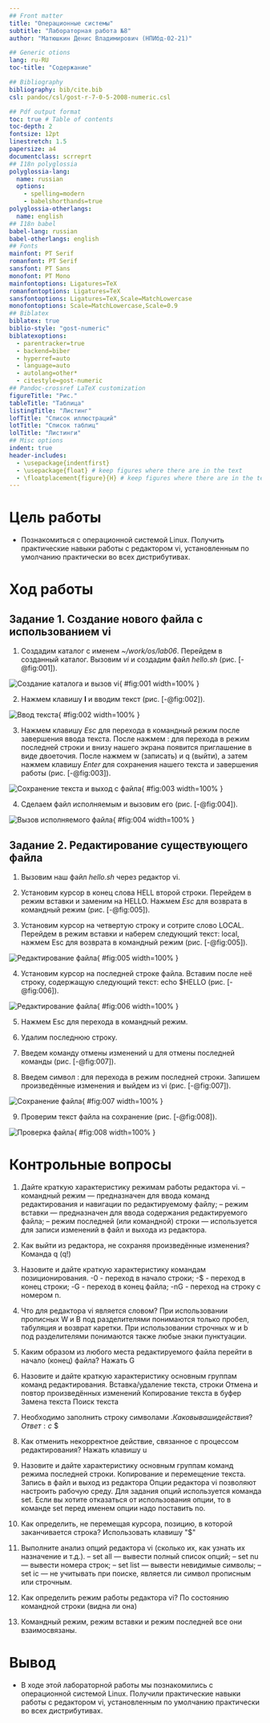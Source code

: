 ```yaml
---
## Front matter
title: "Операционные системы"
subtitle: "Лабораторная работа №8"
author: "Матюшкин Денис Владимирович (НПИбд-02-21)"

## Generic otions
lang: ru-RU
toc-title: "Содержание"

## Bibliography
bibliography: bib/cite.bib
csl: pandoc/csl/gost-r-7-0-5-2008-numeric.csl

## Pdf output format
toc: true # Table of contents
toc-depth: 2
fontsize: 12pt
linestretch: 1.5
papersize: a4
documentclass: scrreprt
## I18n polyglossia
polyglossia-lang:
  name: russian
  options:
	- spelling=modern
	- babelshorthands=true
polyglossia-otherlangs:
  name: english
## I18n babel
babel-lang: russian
babel-otherlangs: english
## Fonts
mainfont: PT Serif
romanfont: PT Serif
sansfont: PT Sans
monofont: PT Mono
mainfontoptions: Ligatures=TeX
romanfontoptions: Ligatures=TeX
sansfontoptions: Ligatures=TeX,Scale=MatchLowercase
monofontoptions: Scale=MatchLowercase,Scale=0.9
## Biblatex
biblatex: true
biblio-style: "gost-numeric"
biblatexoptions:
  - parentracker=true
  - backend=biber
  - hyperref=auto
  - language=auto
  - autolang=other*
  - citestyle=gost-numeric
## Pandoc-crossref LaTeX customization
figureTitle: "Рис."
tableTitle: "Таблица"
listingTitle: "Листинг"
lofTitle: "Список иллюстраций"
lotTitle: "Список таблиц"
lolTitle: "Листинги"
## Misc options
indent: true
header-includes:
  - \usepackage{indentfirst}
  - \usepackage{float} # keep figures where there are in the text
  - \floatplacement{figure}{H} # keep figures where there are in the text
---
```


# Цель работы

- Познакомиться с операционной системой Linux. Получить практические навыки работы с редактором vi, установленным по умолчанию практически во всех дистрибутивах.

# Ход работы

## Задание 1. Создание нового файла с использованием vi

1. Создадим каталог с именем *~/work/os/lab06*. Перейдем в созданный каталог. Вызовим *vi* и создадим файл *hello.sh* (рис. [-@fig:001]). 

![Создание каталога и вызов vi](image/1.png){ #fig:001 width=100% }

2. Нажмем клавишу **I** и вводим текст (рис. [-@fig:002]). 

![Ввод текста](image/2.png){ #fig:002 width=100% }

3. Нажмем клавишу *Esc* для перехода в командный режим после завершения ввода текста. После нажмем : для перехода в режим последней строки и внизу нашего экрана появится приглашение в виде двоеточия. После нажмем w (записать) и q (выйти), а затем нажмем клавишу *Enter* для сохранения нашего текста и завершения работы (рис. [-@fig:003]).

![Сохранение текста и выход с файла](image/3.png){ #fig:003 width=100% }

4. Сделаем файл исполняемым и вызовим его (рис. [-@fig:004]).

![Вызов исполняемого файла](image/4.png){ #fig:004 width=100% }

## Задание 2. Редактирование существующего файла

1. Вызовим наш файл *hello.sh* через редактор vi.

2. Установим курсор в конец слова HELL второй строки. Перейдем в режим вставки и заменим на HELLO. Нажмем *Esc* для возврата в командный режим (рис. [-@fig:005]).

3. Установим курсор на четвертую строку и сотрите слово LOCAL. Перейдем в режим вставки и наберем следующий текст: local, нажмем Esc для возврата в командный режим (рис. [-@fig:005]).

![Редактирование файла](image/5.png){ #fig:005 width=100% }

4. Установим курсор на последней строке файла. Вставим после неё строку, содержащую следующий текст: echo $HELLO (рис. [-@fig:006]).

![Редактирование файла](image/6.png){ #fig:006 width=100% }

5. Нажмем Esc для перехода в командный режим.

6. Удалим последнюю строку.

7. Введем команду отмены изменений u для отмены последней команды (рис. [-@fig:007]).

8. Введем символ : для перехода в режим последней строки. Запишем произведённые изменения и выйдем из vi (рис. [-@fig:007]).

![Сохранение файла](image/7.png){ #fig:007 width=100% }

9. Проверим текст файла на сохранение (рис. [-@fig:008]).

![Проверка файла](image/8.jpg){ #fig:008 width=100% }

# Контрольные вопросы

1. Дайте краткую характеристику режимам работы редактора vi.
– командный режим — предназначен для ввода команд редактирования и навигации по редактируемому файлу;
– режим вставки — предназначен для ввода содержания редактируемого файла;
– режим последней (или командной) строки — используется для записи изменений в файл и выхода из редактора.
2. Как выйти из редактора, не сохраняя произведённые изменения? 
Команда q (q!)
3. Назовите и дайте краткую характеристику командам позиционирования. 
 -0  - переход в начало строки; -$  - переход в конец строки;
 -G - переход в конец файла; -nG - переход на строку с номером n.
4. Что для редактора vi является словом? 
При использовании прописных W и B под разделителями понимаются только пробел, табуляция и возврат каретки. При использовании строчных w и b под разделителями понимаются также любые знаки пунктуации.
5. Каким образом из любого места редактируемого файла перейти в начало (конец) файла? 
Нажать G
6. Назовите и дайте краткую характеристику основным группам команд редактирования. 
Вставка/удаление текста, строки
Отмена и повтор произведённых изменений
Копирование текста в буфер
Замена текста
Поиск текста

7. Необходимо заполнить строку символами $. Каковы ваши действия? 
Ответ: c$ $
8. Как отменить некорректное действие, связанное с процессом редактирования?
Нажать клавишу u
9. Назовите и дайте характеристику основным группам команд режима последней строки. 
Копирование и перемещение текста. Запись в файл и выход из редактора
Опции редактора vi позволяют настроить рабочую среду. Для задания опций используется команда set. Если вы хотите отказаться от использования опции, то в команде set перед именем опции надо поставить no.
10. Как определить, не перемещая курсора, позицию, в которой заканчивается строка? 
Использовать клавишу "$"
11. Выполните анализ опций редактора vi (сколько их, как узнать их назначение и т.д.). 
–  set all — вывести полный список опций;
–  set nu — вывести номера строк;
–  set list — вывести невидимые символы;
–  set ic — не учитывать при поиске, является ли символ прописным или строчным.
12. Как определить режим работы редактора vi? 
По состоянию командной строки (видна ли она)
13. Командный режим, режим вставки и режим последней все они взаимосвязаны.

# Вывод

- В ходе этой лабораторной работы мы познакомились с операционной системой Linux. Получили практические навыки работы с редактором vi, установленным по умолчанию практически во всех дистрибутивах.
